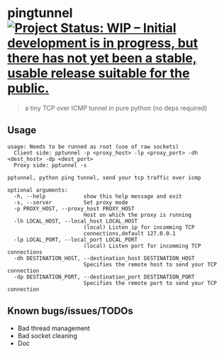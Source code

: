 # pingtunnel [![Project Status: WIP – Initial development is in progress, but there has not yet been a stable, usable release suitable for the public.](https://www.repostatus.org/badges/latest/wip.svg)](https://www.repostatus.org/#wip)

> a tiny TCP over ICMP tunnel in pure python (no deps required)

## Usage

    usage: Needs to be runned as root (use of raw sockets)
      Client side: pptunnel -p <proxy_host> -lp <proxy_port> -dh <dest_host> -dp <dest_port>
      Proxy side: pptunnel -s
    
    pptunnel, python ping tunnel, send your tcp traffic over icmp
    
    optional arguments:
      -h, --help            show this help message and exit
      -s, --server          Set proxy mode
      -p PROXY_HOST, --proxy_host PROXY_HOST
                            Host on which the proxy is running
      -lh LOCAL_HOST, --local_host LOCAL_HOST
                            (local) Listen ip for incomming TCP
                            connections,default 127.0.0.1
      -lp LOCAL_PORT, --local_port LOCAL_PORT
                            (local) Listen port for incomming TCP connections
      -dh DESTINATION_HOST, --destination_host DESTINATION_HOST
                            Specifies the remote host to send your TCP connection
      -dp DESTINATION_PORT, --destination_port DESTINATION_PORT
                            Specifies the remote port to send your TCP connection



## Known bugs/issues/TODOs
   - Bad thread management
   - Bad socket cleaning
   - Doc
   
